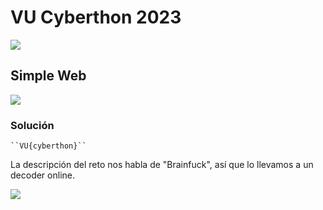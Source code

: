 # VU Cyberthon 2023
    
  

  ![](2023-02-25_141510.png)
  
## Simple Web

    

   ![](2023-02-25_123049.png)





### Solución
    
    ``VU{cyberthon}``
   
  La descripción del reto nos habla de "Brainfuck", así que lo llevamos a un decoder online.


![](2023-02-25_122928.png)
